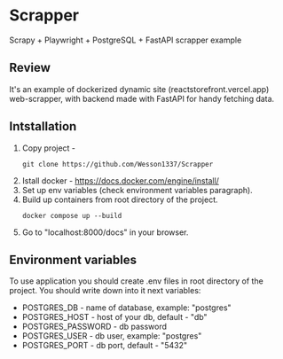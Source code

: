 # Scrapper
Scrapy + Playwright + PostgreSQL + FastAPI scrapper example

## Review
It's an example of dockerized dynamic site (reactstorefront.vercel.app) web-scrapper, with backend made with FastAPI for handy fetching data.

## Intstallation
1. Copy project - 
    ```commandline
    git clone https://github.com/Wesson1337/Scrapper
    ```
3. Istall docker - https://docs.docker.com/engine/install/
4. Set up env variables (check environment variables paragraph).
5. Build up containers from root directory of the project.
    ```commandline
    docker compose up --build
    ```
4. Go to "localhost:8000/docs" in your browser.

## Environment variables
To use application you should create .env files in root directory of the project.
You should write down into it next variables:
- POSTGRES_DB - name of database, example: "postgres"
- POSTGRES_HOST - host of your db, default - "db"
- POSTGRES_PASSWORD - db password
- POSTGRES_USER - db user, example: "postgres"
- POSTGRES_PORT - db port, default - "5432"
